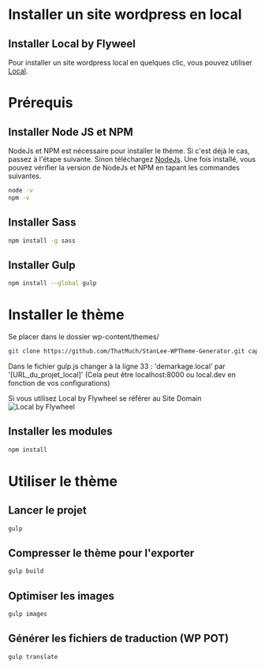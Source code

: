 
# Installer un site wordpress en local
## Installer Local by Flyweel
Pour installer un site wordpress local en quelques clic, vous pouvez utiliser [Local](https://local.getflywheel.com).
# Prérequis
## Installer Node JS et NPM
NodeJs et NPM est nécessaire pour installer le thème. Si c'est déjà le cas, passez à l'étape suivante. Sinon téléchargez [NodeJs](https://nodejs.org/en/download/). Une fois installé, vous pouvez vérifier la version de NodeJs et NPM en tapant les commandes suivantes.
```sh
node -v
npm -v
````
## Installer Sass
```sh
npm install -g sass
```
## Installer Gulp
```sh
npm install --global gulp
```

# Installer le thème
Se placer dans le dossier wp-content/themes/
```sh
git clone https://github.com/ThatMuch/StanLee-WPTheme-Generator.git captaintsubasa
```
Dans le fichier gulp.js changer à la ligne 33 :
'demarkage.local' par '[URL_du_projet_local]' (Cela peut être localhost:8000 ou local.dev en fonction de vos configurations)

Si vous utilisez Local by Flywheel se référer au Site Domain
![Local by Flywheel](https://getflywheel.com/wp-content/uploads/2016/12/Dash-Collapsed@2x.png)

## Installer les modules
```sh
npm install
```
# Utiliser le thème
## Lancer le projet
```sh
gulp
```

## Compresser le thème pour l'exporter
```sh
gulp build
```

## Optimiser les images
```sh
gulp images
```

## Générer les fichiers de traduction (WP POT) 
```sh
gulp translate
```